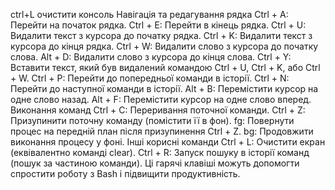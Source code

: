 ctrl+L очистити консоль
Навігація та редагування рядка
Ctrl + A: Перейти на початок рядка.
Ctrl + E: Перейти в кінець рядка.
Ctrl + U: Видалити текст з курсора до початку рядка.
Ctrl + K: Видалити текст з курсора до кінця рядка.
Ctrl + W: Видалити слово з курсора до початку слова.
Alt + D: Видалити слово з курсора до кінця слова.
Ctrl + Y: Вставити текст, який був видалений командою Ctrl + U, Ctrl + K, або Ctrl + W.
Ctrl + P: Перейти до попередньої команди в історії.
Ctrl + N: Перейти до наступної команди в історії.
Alt + B: Перемістити курсор на одне слово назад.
Alt + F: Перемістити курсор на одне слово вперед.
Виконання команд
Ctrl + C: Переривання поточної команди.
Ctrl + Z: Призупинити поточну команду (помістити її в фон).
fg: Повернути процес на передній план після призупинення Ctrl + Z.
bg: Продовжити виконання процесу у фоні.
Інші корисні команди
Ctrl + L: Очистити екран (еквівалентно команді clear).
Ctrl + R: Запуск пошуку в історії команд (пошук за частиною команди).
Ці гарячі клавіші можуть допомогти спростити роботу з Bash і підвищити продуктивність.
